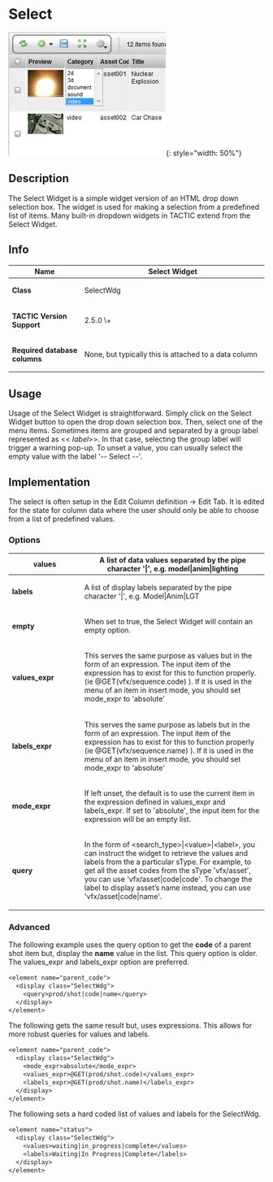# Select

![image](media/1_select_overview.png){: style="width: 50%"}

## Description

The Select Widget is a simple widget version of an HTML drop down
selection box. The widget is used for making a selection from a
predefined list of items. Many built-in dropdown widgets in TACTIC
extend from the Select Widget.

## Info

<table>
<colgroup>
<col width="28%" />
<col width="71%" />
</colgroup>
<thead>
<tr class="header">
<th><strong>Name</strong></th>
<th>Select Widget</th>
</tr>
</thead>
<tbody>
<tr class="odd">
<td><p><strong>Class</strong></p></td>
<td><p>SelectWdg</p></td>
</tr>
<tr class="even">
<td><p><strong>TACTIC Version Support</strong></p></td>
<td><p>2.5.0 \+</p></td>
</tr>
<tr class="odd">
<td><p><strong>Required database columns</strong></p></td>
<td><p>None, but typically this is attached to a data column</p></td>
</tr>
</tbody>
</table>

## Usage

Usage of the Select Widget is straightforward. Simply click on the
Select Widget button to open the drop down selection box. Then, select
one of the menu items. Sometimes items are grouped and separated by a
group label represented as &lt;&lt; *label*&gt;&gt;. In that case, selecting the
group label will trigger a warning pop-up. To unset a value, you can
usually select the empty value with the label '-- Select --'.

## Implementation

The select is often setup in the Edit Column definition → Edit Tab. It
is edited for the state for column data where the user should only be
able to choose from a list of predefined values.

### Options

<table>
<colgroup>
<col width="28%" />
<col width="71%" />
</colgroup>
<thead>
<tr class="header">
<th><strong>values</strong></th>
<th>A list of data values separated by the pipe character '|', e.g. model|anim|lighting</th>
</tr>
</thead>
<tbody>
<tr class="odd">
<td><p><strong>labels</strong></p></td>
<td><p>A list of display labels separated by the pipe character '|', e.g. Model|Anim|LGT</p></td>
</tr>
<tr class="even">
<td><p><strong>empty</strong></p></td>
<td><p>When set to true, the Select Widget will contain an empty option.</p></td>
</tr>
<tr class="odd">
<td><p><strong>values_expr</strong></p></td>
<td><p>This serves the same purpose as values but in the form of an expression. The input item of the expression has to exist for this to function properly.(ie @GET(vfx/sequence.code) ). If it is used in the menu of an item in insert mode, you should set mode_expr to 'absolute'</p></td>
</tr>
<tr class="even">
<td><p><strong>labels_expr</strong></p></td>
<td><p>This serves the same purpose as labels but in the form of an expression. The input item of the expression has to exist for this to function properly (ie @GET(vfx/sequence.name) ). If it is used in the menu of an item in insert mode, you should set mode_expr to 'absolute'</p></td>
</tr>
<tr class="odd">
<td><p><strong>mode_expr</strong></p></td>
<td><p>If left unset, the default is to use the current item in the expression defined in values_expr and labels_expr. If set to 'absolute', the input item for the expression will be an empty list.</p></td>
</tr>
<tr class="even">
<td><p><strong>query</strong></p></td>
<td><p>In the form of &lt;search_type&gt;|&lt;value&gt;|&lt;label&gt;, you can instruct the widget to retrieve the values and labels from the a particular sType. For example, to get all the asset codes from the sType 'vfx/asset', you can use 'vfx/asset|code|code'. To change the label to display asset’s name instead, you can use 'vfx/asset|code|name'.</p></td>
</tr>
</tbody>
</table>

### Advanced

The following example uses the query option to get the **code** of a
parent shot item but, display the **name** value in the list. This query
option is older. The values\_expr and labels\_expr option are preferred.

    <element name="parent_code">
      <display class="SelectWdg">
        <query>prod/shot|code|name</query>
      </display>
    </element>

The following gets the same result but, uses expressions. This allows
for more robust queries for values and labels.

    <element name="parent_code">
      <display class="SelectWdg">
        <mode_expr>absolute</mode_expr>
        <values_expr>@GET(prod/shot.code)</values_expr>
        <labels_expr>@GET(prod/shot.name)</labels_expr>
      </display>
    </element>

The following sets a hard coded list of values and labels for the
SelectWdg.

    <element name="status">
      <display class="SelectWdg">
        <values>waiting|in_progress|complete</values>
        <labels>Waiting|In Progress|Complete</labels>
      </display>
    </element>
